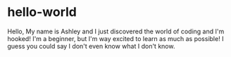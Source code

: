# hello-world


Hello,
My name is Ashley and I just discovered the world of coding and I'm hooked! I'm a beginner, but I'm way excited to learn as much as possible! I guess you could say I don't even know what I don't know.
